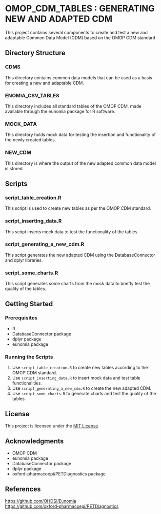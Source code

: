 # OMOP_CDM_TABLES : GENERATING NEW AND ADAPTED CDM

This project contains several components to create and test a new and adaptable Common Data Model (CDM) based on the OMOP CDM standard.

## Directory Structure

### CDMS
This directory contains common data models that can be used as a basis for creating a new and adaptable CDM.

### ENOMIA_CSV_TABLES
This directory includes all standard tables of the OMOP CDM, made available through the eunomia package for R software.

### MOCK_DATA
This directory holds mock data for testing the insertion and functionality of the newly created tables.

### NEW_CDM
This directory is where the output of the new adapted common data model is stored.

## Scripts

### script_table_creation.R
This script is used to create new tables as per the OMOP CDM standard.

### script_inserting_data.R
This script inserts mock data to test the functionality of the tables.

### script_generating_a_new_cdm.R
This script generates the new adapted CDM using the DatabaseConnector and dplyr libraries.

### script_some_charts.R
This script generates some charts from the mock data to briefly test the quality of the tables.

## Getting Started

### Prerequisites
- R
- DatabaseConnector package
- dplyr package
- eunomia package

### Running the Scripts
1. Use `script_table_creation.R` to create new tables according to the OMOP CDM standard.
2. Use `script_inserting_data.R` to insert mock data and test table functionalities.
3. Use `script_generating_a_new_cdm.R` to create the new adapted CDM.
4. Use `script_some_charts.R` to generate charts and test the quality of the tables.

## License
This project is licensed under the [MIT License](LICENSE).

## Acknowledgments
- OMOP CDM
- eunomia package
- DatabaseConnector package
- dplyr package
- oxford-pharmacoepi/PETDiagnostics package


## References 

https://github.com/OHDSI/Eunomia  
https://github.com/oxford-pharmacoepi/PETDiagnostics
